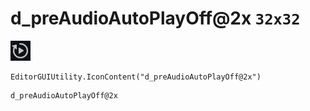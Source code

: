# d_preAudioAutoPlayOff@2x `32x32`
<img src="/img/d_preAudioAutoPlayOff@2x.png" width=32 height=32>

``` CSharp
EditorGUIUtility.IconContent("d_preAudioAutoPlayOff@2x")
```
```
d_preAudioAutoPlayOff@2x
```
